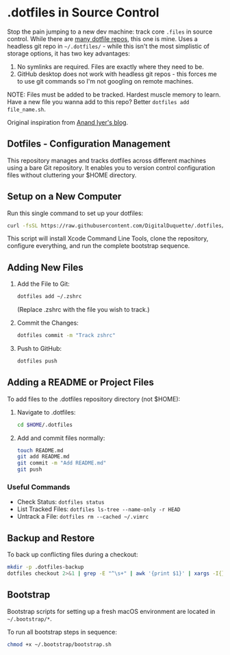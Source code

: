 # .dotfiles in Source Control

Stop the pain jumping to a new dev machine: track core `.files` in source control. While there are [many dotfile repos](https://github.com/webpro/awesome-dotfiles?tab=readme-ov-file), this one is mine. Uses a headless git repo in `~/.dotfiles/` - while this isn't the most simplistic of storage options, it has two key advantages:

1. No symlinks are required. Files are exactly where they need to be.
2. GitHub desktop does not work with headless git repos - this forces me to use git commands so I'm not googling on remote machines.

NOTE: Files must be added to be tracked. Hardest muscle memory to learn. Have a new file you wanna add to this repo? Better `dotfiles add file_name.sh`.

Original inspiration from [Anand Iyer's blog](https://www.anand-iyer.com/blog/2018/a-simpler-way-to-manage-your-dotfiles/).

## Dotfiles - Configuration Management

This repository manages and tracks dotfiles across different machines using a bare Git repository. It enables you to version control configuration files without cluttering your $HOME directory.

## Setup on a New Computer

Run this single command to set up your dotfiles:

```sh
curl -fsSL https://raw.githubusercontent.com/DigitalDuquette/.dotfiles/main/dotfiles_setup.sh | zsh
```

This script will install Xcode Command Line Tools, clone the repository, configure everything, and run the complete bootstrap sequence.

## Adding New Files

1. Add the File to Git:

    ```sh
    dotfiles add ~/.zshrc
    ```

    (Replace .zshrc with the file you wish to track.)

2. Commit the Changes:

    ```sh
    dotfiles commit -m "Track zshrc"
    ```

3. Push to GitHub:

    ```sh
    dotfiles push
    ```

## Adding a README or Project Files

To add files to the .dotfiles repository directory (not $HOME):

1. Navigate to .dotfiles:

    ```sh
    cd $HOME/.dotfiles
    ```

2. Add and commit files normally:

    ```sh
    touch README.md
    git add README.md
    git commit -m "Add README.md"
    git push
    ```

### Useful Commands

* Check Status: `dotfiles status`
* List Tracked Files: `dotfiles ls-tree --name-only -r HEAD`
* Untrack a File: `dotfiles rm --cached ~/.vimrc`

## Backup and Restore

To back up conflicting files during a checkout:

```sh
mkdir -p .dotfiles-backup
dotfiles checkout 2>&1 | grep -E "^\s+" | awk '{print $1}' | xargs -I{} mv {} .dotfiles-backup/{}
```

## Bootstrap

Bootstrap scripts for setting up a fresh macOS environment are located in `~/.bootstrap/*`.

To run all bootstrap steps in sequence:

```sh
chmod +x ~/.bootstrap/bootstrap.sh
```
